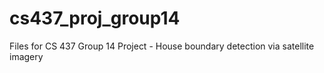 # cs437_proj_group14
Files for CS 437 Group 14 Project - House boundary detection via satellite imagery
